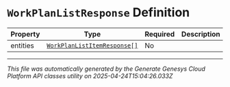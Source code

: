 # `WorkPlanListResponse` Definition

| Property | Type | Required | Description |
|----------|------|----------|-------------|
| entities | [`WorkPlanListItemResponse[]`](workplanlistitemresponse-definition.md) | No |  |

---

*This file was automatically generated by the Generate Genesys Cloud Platform API classes utility on 2025-04-24T15:04:26.033Z*